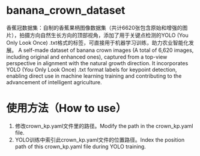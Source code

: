 # banana_crown_dataset
香蕉冠数据集：自制的香蕉果柄图像数据集（共计6620张包含原始和增强的图片），拍摄方向自然生长方向的顶部视角，添加了用于关键点检测的YOLO (You Only Look Once) .txt格式的标签，可直接用于机器学习训练，助力农业智能化发展。
A self-made dataset of banana crown images (A total of 6,620 images, including original and enhanced ones), captured from a top-view perspective in alignment with the natural growth direction. It incorporates YOLO (You Only Look Once) .txt format labels for keypoint detection, enabling direct use in machine learning training and contributing to the advancement of intelligent agriculture.


# 使用方法（How to use）

1. 修改crown_kp.yaml文件里的路径。Modify the path in the crown_kp.yaml file.
2. YOLO训练中索引此crown_kp.yaml文件的位置路径。Index the position path of this crown_kp.yaml file during YOLO training.

